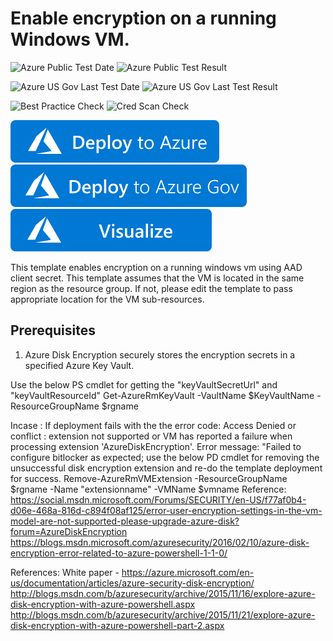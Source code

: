 # Enable encryption on a running Windows VM. 

![Azure Public Test Date](https://azurequickstartsservice.blob.core.windows.net/badges/201-encrypt-running-windows-vm/PublicLastTestDate.svg)
![Azure Public Test Result](https://azurequickstartsservice.blob.core.windows.net/badges/201-encrypt-running-windows-vm/PublicDeployment.svg)

![Azure US Gov Last Test Date](https://azurequickstartsservice.blob.core.windows.net/badges/201-encrypt-running-windows-vm/FairfaxLastTestDate.svg)
![Azure US Gov Last Test Result](https://azurequickstartsservice.blob.core.windows.net/badges/201-encrypt-running-windows-vm/FairfaxDeployment.svg)

![Best Practice Check](https://azurequickstartsservice.blob.core.windows.net/badges/201-encrypt-running-windows-vm/BestPracticeResult.svg)
![Cred Scan Check](https://azurequickstartsservice.blob.core.windows.net/badges/201-encrypt-running-windows-vm/CredScanResult.svg)

[![Deploy To Azure](https://raw.githubusercontent.com/Azure/azure-quickstart-templates/master/1-CONTRIBUTION-GUIDE/images/deploytoazure.svg?sanitize=true)]("https://portal.azure.com/#create/Microsoft.Template/uri/https%3A%2F%2Fraw.githubusercontent.com%2FAzure%2Fazure-quickstart-templates%2Fmaster%2F201-encrypt-running-windows-vm%2Fazuredeploy.json")  [![Deploy To Azure US Gov](https://raw.githubusercontent.com/Azure/azure-quickstart-templates/master/1-CONTRIBUTION-GUIDE/images/deploytoazuregov.svg?sanitize=true)]("https://portal.azure.us/#create/Microsoft.Template/uri/https%3A%2F%2Fraw.githubusercontent.com%2FAzure%2Fazure-quickstart-templates%2Fmaster%2F201-encrypt-running-windows-vm%2Fazuredeploy.json")  [![Visualize](https://raw.githubusercontent.com/Azure/azure-quickstart-templates/master/1-CONTRIBUTION-GUIDE/images/visualizebutton.svg?sanitize=true)]("http://armviz.io/#/?load=https%3A%2F%2Fraw.githubusercontent.com%2FAzure%2Fazure-quickstart-templates%2Fmaster%2F201-encrypt-running-windows-vm%2Fazuredeploy.json")

This template enables encryption on a running windows vm using AAD client secret. This template assumes that the VM is located in the same region as the resource group. If not, please edit the template to pass appropriate location for the VM sub-resources.

## Prerequisites

1. Azure Disk Encryption securely stores the encryption secrets in a specified Azure Key Vault.

Use the below PS cmdlet for getting the "keyVaultSecretUrl" and "keyVaultResourceId"
Get-AzureRmKeyVault -VaultName $KeyVaultName -ResourceGroupName $rgname

Incase : If deployment fails with the the error code: Access Denied or conflict : extension not supported or VM has reported a failure when processing extension 'AzureDiskEncryption'. Error message: "Failed to configure bitlocker as expected; use the below PD cmdlet for removing the unsuccessful disk encryption extension and re-do the template deployment for success.
Remove-AzureRmVMExtension -ResourceGroupName $rgname -Name "extensionname" -VMName $vmname
Reference:  https://social.msdn.microsoft.com/Forums/SECURITY/en-US/f77af0b4-d06e-468a-816d-c894f08af125/error-user-encryption-settings-in-the-vm-model-are-not-supported-please-upgrade-azure-disk?forum=AzureDiskEncryption
https://blogs.msdn.microsoft.com/azuresecurity/2016/02/10/azure-disk-encryption-error-related-to-azure-powershell-1-1-0/

References:
White paper - https://azure.microsoft.com/en-us/documentation/articles/azure-security-disk-encryption/
http://blogs.msdn.com/b/azuresecurity/archive/2015/11/16/explore-azure-disk-encryption-with-azure-powershell.aspx
http://blogs.msdn.com/b/azuresecurity/archive/2015/11/21/explore-azure-disk-encryption-with-azure-powershell-part-2.aspx
